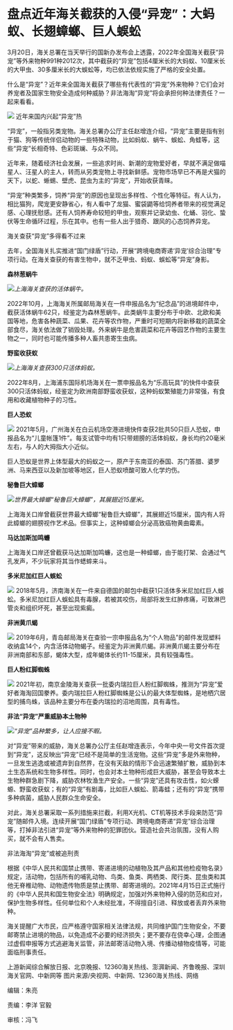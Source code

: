 # 盘点近年海关截获的入侵“异宠”：大蚂蚁、长翅蟑螂、巨人蜈蚣

3月20日，海关总署在当天举行的国新办发布会上透露，2022年全国海关截获“异宠”等外来物种991种2012次，其中截获的“异宠”包括4厘米长的大蚂蚁、10厘米长的大甲虫、30多厘米长的大蜈蚣等，均已依法依规实施了严格的安全处置。

什么是“异宠”？近年来全国海关截获了哪些有代表性的“异宠”外来物种？它们会对养宠者及国家生物安全造成何种威胁？非法海淘“异宠”将会承担何种法律责任？一起来看看。

![](https://inews.gtimg.com/news_bt/OTx7uMK2rlaJCTNkPSB9JrrOGC5BKAnYe3DUcO7YAwtMkAA/1000)
近年来国内兴起“异宠”热

“异宠”，一般指另类宠物。海关总署办公厅主任赵增连介绍，“异宠”主要是指有别于猫、狗等传统伴侣动物的一些特殊动物，比如蚂蚁、蜗牛、蜈蚣、角蛙等，这些“异宠”长相奇特、色彩斑斓、与众不同。

近年来，随着经济社会发展，一些追求时尚、新潮的宠物爱好者，早就不满足做喵星人、汪星人的主人，转而从另类宠物上寻找新鲜感。宠物市场早已不再是犬猫的天下，以蛇、蜥蜴、壁虎、昆虫为主的“异宠”，开始收获青睐。

“异宠”种类繁多，饲养“异宠”的原因也呈现出多样性、个性化等特征。有人认为，相比猫狗，爬宠更安静省心，有人看中了龙猫、蜜袋鼯等给饲养者带来的视觉满足感、心理抚慰感。还有人饲养寿命较短的甲虫，观察并记录幼虫、化蛹、羽化、蛰伏等生命循环过程，乐在其中。也有一些人出于猎奇、跟风的心态饲养异宠。

海关查获“异宠”多得看不过来

去年，全国海关扎实推进“国门绿盾”行动，开展“跨境电商寄递‘异宠’综合治理”专项行动。在海关查获的有害生物中，就不乏甲虫、蚂蚁、蜈蚣等“异宠”身影。

**森林葱蜗牛**

![](https://inews.gtimg.com/news_bt/OydL_WOS06G89eYiS5i3aH0eb8ekOMoi5twGX0F1S0iJEAA/1000)_上海海关查获的活体蜗牛。_

2022年10月，上海海关所属邮局海关在一件申报品名为“纪念品”的进境邮件中，截获活体蜗牛62只，经鉴定为森林葱蜗牛。此类蜗牛主要分布于中欧、北欧和美国等地，危害各种蔬菜、瓜果、花卉等农作物，严重时可短期内将新移栽的蔬菜全部食尽，海关依法做了销毁处理。外来蜗牛是危害蔬菜和花卉等园艺作物的主要生物之一，同时也可能传播多种人畜共患寄生虫病。

**野蛮收获蚁**

![](https://inews.gtimg.com/news_bt/OK-V1eesu7ZLj8zAAGoBzmcquxOLiTZTqKTQnxkRPx_MwAA/1000)_上海海关查获300只活体蚂蚁。_

2022年8月，上海浦东国际机场海关在一票申报品名为“乐高玩具”的快件中查获300只活体蚂蚁，经鉴定为欧洲南部野蛮收获蚁，这种蚂蚁繁殖能力非常强，有食用和收藏植物种子的习性。

**巨人恐蚁**

![](https://inews.gtimg.com/news_bt/Omk5Ubje-cGDLTXlL5vsPRORp_sXJtkPxk3ruZkjdDEpgAA/1000)
2021年5月，广州海关在白云机场空港进境快件查获2批共50只巨人恐蚁，申报品名为“儿童帐篷1件”。每支试管中均有1只带翅膀的活体蚂蚁，身长均约20毫米左右，与人的大拇指大小近似。

巨人恐蚁是世界上体型最大的蚂蚁之一，原产于东南亚的泰国、苏门答腊、婆罗洲、马来西亚以及新加坡等地区，巨人恐蚁喷酸可致人化学灼伤。

**秘鲁巨大蟑螂**

![](https://inews.gtimg.com/news_bt/OjkOiE8khW8lm8Mkv7-ggSjQgoVI_EIzDEBWImkok24XIAA/1000)_世界最大蟑螂“秘鲁巨大蟑螂”，其展翅近15厘米。_

上海海关口岸曾截获世界最大蟑螂“秘鲁巨大蟑螂”，其展翅近15厘米，国内有人将此蟑螂的翅膀视作艺术品。但事实上，这种蟑螂会分泌高致癌物黄曲霉素。

**马达加斯加鸣蠊**

上海海关口岸还曾截获马达加斯加鸣蠊，这也是一种蟑螂，由于能打架、会通过气孔发声，不少玩家将其当作蟋蟀来斗。

**多米尼加红巨人蜈蚣**

![](https://inews.gtimg.com/news_bt/OLUkoQQLMJte57enQRPBdXBo9DN8hYbmvAxmtPDOeG-j4AA/1000)
2018年5月，济南海关在一件来自德国的邮包中截获1只活体多米尼加红巨人蜈蚣。多米尼加红巨人蜈蚣具有毒腺，若被其咬伤，局部将发生红肿疼痛，可致淋巴管炎和组织坏死，甚至出现紫癜。

**非洲黄爪蝎**

![](https://inews.gtimg.com/news_bt/O3ORrVmOANzVOaMb5nUChcntUIls3iFpLApSz6oWrgCbMAA/1000)
2019年6月，青岛邮局海关在查验一宗申报品名为“个人物品”的邮件发现塑料收纳盒14个，内含活体动物蝎子。经鉴定为非洲黄爪蝎。非洲黄爪蝎主要分布在非洲南部和东部，蝎体大型，成年蝎体长约11-15厘米，具有较强毒性。

**巨人粉红脚蜘蛛**

![](https://inews.gtimg.com/news_bt/OqIF1Uepogtw_kKGqqTS0H2iRykV11OW7wRN_-jwyJLGgAA/1000)
2021年初，南京金陵海关查获一批委内瑞拉巨人粉红脚蜘蛛，推测为“异宠”爱好者海淘回国豢养。委内瑞拉巨人粉红脚蜘蛛是公认的最大体型蜘蛛，是地栖穴居型的捕鸟蛛，该品种主要分布在委内瑞拉的沼地周围，具有毒性。

**非法“异宠”严重威胁本土物种**

![](https://inews.gtimg.com/news_bt/Ottu7iYvpPvFmt1KUMGPqmXhACp57xuf8aRmlQe1jwZ1EAA/1000)_“异宠”品种繁多，让人应接不暇。_

对“异宠”带来的威胁，海关总署办公厅主任赵增连表示，今年中央一号文件首次提到“异宠”，这反映出“异宠”已经不是简单的生活宠物。这些“异宠”多是外来物种，一旦发生逃逸或被遗弃到自然界，在没有天敌的情形下会迅速繁殖扩散，威胁到本土生态系统和生物多样性。同时，也会对本土物种形成巨大威胁，甚至会导致本土生物种群急剧下降，威胁农林牧渔生产安全。一些“异宠”还具有攻击性，如火蝾螈、野蛮收获蚁；有的“异宠”有剧毒，比如巨人蜈蚣、箭毒蛙；还有的“异宠”携带多种病菌，威胁人民群众生命安全。

对此，海关总署采取一系列措施来拦截，利用X光机、CT机等技术手段来防范“异宠”随邮件入境。连续开展“国门绿盾”专项行动、跨境电商寄递“异宠”综合治理等，打掉非法引进“异宠”等外来物种的犯罪团伙。营造社会共治氛围，没有人购买，就不会有人售卖。

非法海淘“异宠”或被追刑责

根据《中华人民共和国禁止携带、寄递进境的动植物及其产品和其他检疫物名录》规定，活动物，包括所有的哺乳动物、鸟类、鱼类、两栖类、爬行类、昆虫类和其他无脊椎动物、动物遗传物质是禁止携带、邮寄进境的。2021年4月15日正式施行的《中华人民共和国生物安全法》明确规定，加强对外来物种入侵的防范和应对，保护生物多样性。任何单位和个人未经批准，不得擅自引进、释放或者丢弃外来物种。

海关提醒广大市民，应严格遵守国家相关法律法规，共同维护国门生物安全，不要邮寄禁止进境的物品，以免造成不必要的经济损失；更不要存在侥幸心理，企图通过虚假申报等方式逃避海关监管，非法邮寄活动物入境、传播动植物疫情等，可能面临刑事责任。

上游新闻综合解放日报、北京晚报、12360海关热线、澎湃新闻、齐鲁晚报、深圳海关官网、中新网等 图片来源/央视网、中新网、12360海关热线、网络

编辑：朱亮

责编：李洋 官毅

审核：冯飞

